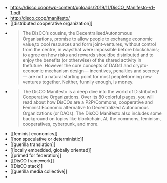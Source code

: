 - https://disco.coop/wp-content/uploads/2019/11/DisCO_Manifesto-v1-1.pdf
- http://disco.coop/manifesto/
- [[distributed cooperative organization]]
- >The DisCO’s cousins, the DecentralisedAutonomous Organisations, promise to allow people to exchange economic value,to pool resources and form joint-ventures, without control from the centre, in waysthat were impossible before blockchains; to agree on how risks and rewards shouldbe distributed and to enjoy the benefits (or otherwise) of the shared activity in thefuture. However the core concepts of DAOs1 and crypto-economic mechanism design— incentives, penalties and secrecy — are not a natural starting point for most peopleforming new ventures together. Neither, funnily enough, is money.
- >The DisCO Manifesto is a deep dive into the world of Distributed Cooperative Organizations. Over its 80 colorful pages, you will read about how DisCOs are a P2P/Commons, cooperative and Feminist Economic alternative to Decentralized Autonomous Organizations (or DAOs). The DisCO Manifesto also includes some background on topics like blockchain, AI, the commons, feminism, cooperatives, cyberpunk, and more.
- [[feminist economics]]
- [[non speculative or deterministic]]
- [[guerilla translation]]
- [[locally embedded, globally oriented]]
- [[primed for federation]]
- [[DisCO framework]]
- [[DisCO stack]]
- [[guerilla media collective]]
-